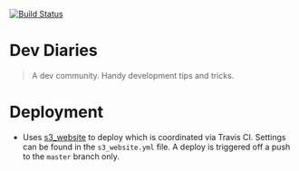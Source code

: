 [![Build Status](https://travis-ci.org/dev-diaries/web.svg?branch=master)](https://travis-ci.org/github/dev-diaries/web)

Dev Diaries
==================
> A dev community. Handy development tips and tricks.

# Deployment
* Uses [s3_website](https://github.com/laurilehmijoki/s3_website) to deploy
which is coordinated via Travis CI. Settings can be found in the
`s3_website.yml` file. A deploy is triggered off a push to the `master`
branch only.
